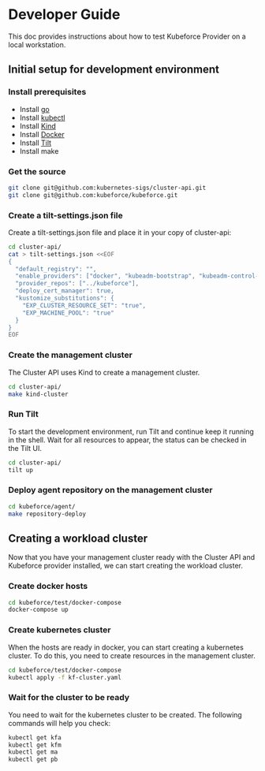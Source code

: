 # Developer Guide

This doc provides instructions about how to test Kubeforce Provider on a local workstation.

## Initial setup for development environment

### Install prerequisites

- Install [go](https://golang.org/doc/install)
- Install [kubectl](https://kubernetes.io/docs/tasks/tools/)
- Install [Kind](https://kind.sigs.k8s.io/docs/user/quick-start/#installation)
- Install [Docker](https://docs.docker.com/engine/install/)
- Install [Tilt](https://docs.tilt.dev/install.html)
- Install make

### Get the source

```bash
git clone git@github.com:kubernetes-sigs/cluster-api.git
git clone git@github.com:kubeforce/kubeforce.git
```

### Create a tilt-settings.json file

Create a tilt-settings.json file and place it in your copy of cluster-api:

```bash
cd cluster-api/
cat > tilt-settings.json <<EOF
{
  "default_registry": "",
  "enable_providers": ["docker", "kubeadm-bootstrap", "kubeadm-control-plane", "kubeforce"],
  "provider_repos": ["../kubeforce"],
  "deploy_cert_manager": true,
  "kustomize_substitutions": {
    "EXP_CLUSTER_RESOURCE_SET": "true",
    "EXP_MACHINE_POOL": "true"
  }
}
EOF
```

### Create the management cluster
The Cluster API uses Kind to create a management cluster.

```bash
cd cluster-api/
make kind-cluster
```

### Run Tilt

To start the development environment, run Tilt and continue keep it running in the shell.
Wait for all resources to appear, the status can be checked in the Tilt UI.
```bash
cd cluster-api/
tilt up
```

### Deploy agent repository on the management cluster

```bash
cd kubeforce/agent/
make repository-deploy
```

## Creating a workload cluster

Now that you have your management cluster ready with the Cluster API and Kubeforce provider installed, we can start creating the workload cluster.

### Create docker hosts
```bash
cd kubeforce/test/docker-compose
docker-compose up
```

### Create kubernetes cluster
When the hosts are ready in docker, you can start creating a kubernetes cluster. To do this, you need to create resources in the management cluster.
```bash
cd kubeforce/test/docker-compose
kubectl apply -f kf-cluster.yaml
```

### Wait for the cluster to be ready
You need to wait for the kubernetes cluster to be created. The following commands will help you check:
```bash
kubectl get kfa
kubectl get kfm
kubectl get ma
kubectl get pb
```
